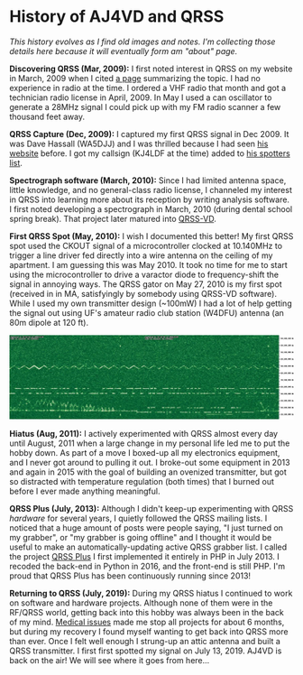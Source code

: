 
# History of AJ4VD and QRSS

_This history evolves as I find old images and notes. I'm collecting those details here because it will eventually form am "about" page._

**Discovering QRSS (Mar, 2009):** I first noted interest in QRSS on my website in March, 2009 when I cited [a page](https://web.archive.org/web/20100107204201/http://g4oep.atspace.com/qrss/qrss.htm) summarizing the topic. I had no experience in radio at the time. I ordered a VHF radio that month and got a technician radio license in April, 2009. In May I used a can oscillator to generate a 28MHz signal I could pick up with my FM radio scanner a few thousand feet away.

**QRSS Capture (Dec, 2009):** I captured my first QRSS signal in Dec 2009. It was Dave Hassall (WA5DJJ) and I was thrilled because I had seen [his website](http://www.zianet.com/dhassall/) before. I got my callsign (KJ4LDF at the time) added to [his spotters list](http://www.zianet.com/dhassall/QRSSMILES.html).

**Spectrograph software (March, 2010):** Since I had limited antenna space, little knowledge, and no general-class radio license, I channeled my interest in QRSS into learning more about its reception by writing analysis software. I first noted developing a spectrograph in March, 2010 (during dental school spring break). That project later matured into [QRSS-VD](https://github.com/swharden/QRSS-VD).

**First QRSS Spot (May, 2010):** I wish I documented this better! My first QRSS spot used the CKOUT signal of a microcontroller clocked at 10.140MHz to trigger a line driver fed directly into a wire antenna on the ceiling of my apartment. I am guessing this was May 2010. It took no time for me to start using the microcontroller to drive a varactor diode to frequency-shift the signal in annoying ways. The QRSS gator on May 27, 2010 is my first spot (received in in MA, satisfyingly by somebody using QRSS-VD software). While I used my own transmitter design (~100mW) I had a lot of help getting the signal out using UF's amateur radio club station (W4DFU) antenna (an 80m dipole at 120 ft).

![](/spots/2010-05-27/AJ4VD-gator-W1BW-Concord-Ma-USA.jpg)

**Hiatus (Aug, 2011):** I actively experimented with QRSS almost every day until August, 2011 when a large change in my personal life led me to put the hobby down. As part of a move I boxed-up all my electronics equipment, and I never got around to pulling it out. I broke-out some equipment in 2013 and again in 2015 with the goal of building an ovenized transmitter, but got so distracted with temperature regulation (both times) that I burned out before I ever made anything meaningful.

**QRSS Plus (July, 2013):** Although I didn't keep-up experimenting with QRSS _hardware_ for several years, I quietly followed the QRSS mailing lists. I noticed that a huge amount of posts were people saying, "I just turned on my grabber", or "my grabber is going offline" and I thought it would be useful to make an automatically-updating active QRSS grabber list. I called the project [QRSS Plus](http://swharden.com/qrss/plus/) I first implemented it entirely in PHP in July 2013. I recoded the back-end in Python in 2016, and the front-end is still PHP. I'm proud that QRSS Plus has been continuously running since 2013!

**Returning to QRSS (July, 2019):** During my QRSS hiatus I continued to work on software and hardware projects. Although none of them were in the RF/QRSS world, getting back into this hobby was always been in the back of my mind. [Medical issues](http://www.swharden.com/med/) made me stop all projects for about 6 months, but during my recovery I found myself wanting to get back into QRSS more than ever. Once I felt well enough I strung-up an attic antenna and built a QRSS transmitter. I first first spotted my signal on July 13, 2019. AJ4VD is back on the air! We will see where it goes from here...
